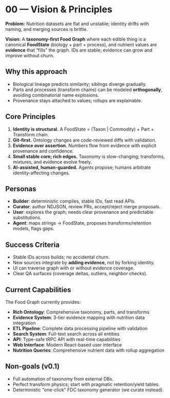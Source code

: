 # 00 — Vision & Principles

**Problem:** Nutrition datasets are flat and unstable; identity drifts with naming, and merging sources is brittle.

**Vision:** A **taxonomy-first Food Graph** where each edible thing is a canonical **FoodState** (biology + part + process), and
nutrient values are **evidence** that “fills” the graph. IDs are stable; evidence can grow and improve without churn.

## Why this approach
- Biological lineage predicts similarity; siblings diverge gradually.
- Parts and processes (transform chains) can be modeled **orthogonally**, avoiding combinatorial name explosions.
- Provenance stays attached to values; rollups are explainable.

## Core Principles
1. **Identity is structural.** A FoodState = (Taxon | Commodity) + Part + Transform chain.
2. **Git-first.** Ontology changes are code-reviewed diffs with validation.
3. **Evidence over assertion.** Numbers flow from evidence with explicit provenance and confidence.
4. **Small stable core; rich edges.** Taxonomy is slow-changing; transforms, mixtures, and evidence evolve freely.
5. **AI-assisted, human-guarded.** Agents propose; humans arbitrate identity-affecting changes.

## Personas
- **Builder**: deterministic compiles, stable IDs, fast read APIs.
- **Curator**: author NDJSON, review PRs, accept/reject merge proposals.
- **User**: explores the graph; needs clear provenance and predictable substitutions.
- **Agent**: maps strings → FoodState, proposes transforms/retention models, flags gaps.

## Success Criteria
- Stable IDs across builds; no accidental churn.
- New sources integrate by **adding evidence**, not by forking identity.
- UI can traverse graph with or without evidence coverage.
- Clear QA surfaces (coverage deltas, outliers, neighbor checks).

## Current Capabilities

The Food Graph currently provides:

- **Rich Ontology**: Comprehensive taxonomy, parts, and transforms
- **Evidence System**: 3-tier evidence mapping with nutrition data integration
- **ETL Pipeline**: Complete data processing pipeline with validation
- **Search System**: Full-text search across all entities
- **API**: Type-safe tRPC API with real-time capabilities
- **Web Interface**: Modern React-based user interface
- **Nutrition Queries**: Comprehensive nutrient data with rollup aggregation

## Non-goals (v0.1)
- Full automation of taxonomy from external DBs.
- Perfect transform physics; start with pragmatic retention/yield tables.
- Deterministic "one-click" FDC taxonomy generator (we curate instead).
